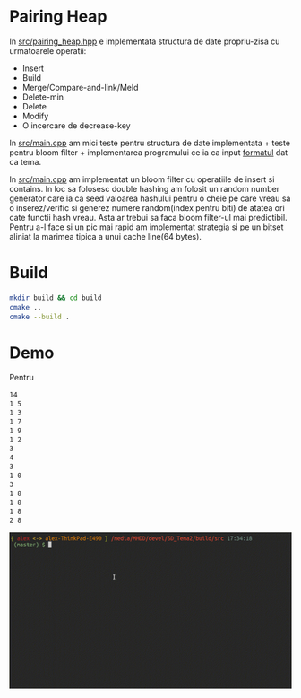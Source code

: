 # Pairing Heap

In [src/pairing\_heap.hpp](https://github.com/AlexandruIca/SD_Tema2/blob/master/src/pairing_heap.hpp)
e implementata structura de date propriu-zisa cu
urmatoarele operatii:
* Insert
* Build
* Merge/Compare-and-link/Meld
* Delete-min
* Delete
* Modify
* O incercare de decrease-key

In [src/main.cpp](https://github.com/AlexandruIca/SD_Tema2/blob/master/src/main.cpp)
am mici teste pentru structura de date implementata + teste pentru bloom filter +
implementarea programului ce ia ca input [formatul](https://github.com/AlexandruIca/SD_Tema2/blob/master/src/test.txt)
dat ca tema.

In [src/main.cpp](https://github.com/AlexandruIca/SD_Tema2/blob/master/src/bloom_filter.hpp)
am implementat un bloom filter cu operatiile de insert si contains. In loc sa
folosesc double hashing am folosit un random number generator care ia ca seed
valoarea hashului pentru o cheie pe care vreau sa o inserez/verific si generez
numere random(index pentru biti) de atatea ori cate functii hash vreau. Asta
ar trebui sa faca bloom filter-ul mai predictibil. Pentru a-l face si un pic
mai rapid am implementat strategia si pe un bitset aliniat la marimea tipica a
unui cache line(64 bytes).

# Build

```sh
mkdir build && cd build
cmake ..
cmake --build .
```

# Demo

Pentru
```
14
1 5
1 3
1 7
1 9
1 2
3
4
3
1 0
3
1 8
1 8
1 8
2 8
```

![Couldn't load GIF :(](./media/SDT2.gif)
